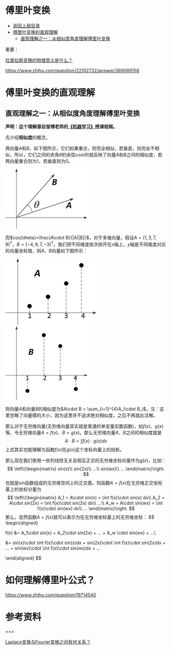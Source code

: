 # 傅里叶变换

* [返回上层目录](../calculus.md)
* [傅里叶变换的直观理解](#傅里叶变换的直观理解)
  * [直观理解之一：从相似度角度理解傅里叶变换](#直观理解之一：从相似度角度理解傅里叶变换)



重要：

[拉普拉斯变换的物理意义是什么？](https://www.zhihu.com/question/22102732/answer/290339137?group_id=934197907310129152#comment-381616429)

https://www.zhihu.com/question/22102732/answer/369089156



# 傅里叶变换的直观理解

## 直观理解之一：从相似度角度理解傅里叶变换

**声明：这个理解源自邹博老师的[《机器学习》](http://www.chinahadoop.cn/course/982/learn#lesson/18658)授课视频。**

先介绍**相似度**的概念。

两向量$A$和$B$，如下图所示，它们如果重合，则完全相似，若垂直，则完全不相似，所以，它们之间的夹角$\theta$的余弦$cos(\theta)$就反映了向量$A$和$B$之间的相似度，若两向量重合则为1，若垂直则为0。

![vectorAB](pic/vectorAB.jpg)

而$cos(\theta)=\frac{A\cdot B}{|A||B|}$，对于多维向量，假设$A = [1, 3, 7, 9]^{T}$，$B = [-4, 9, 7, -3]^{T}$。我们把不同维度依次排开在$x$轴上，$y$轴是不同维度对应的向量坐标值，则$A$、$B$向量如下图所示：

![vectorA](pic/vectorA.jpg)                 ![vectorB](pic/vectorB.jpg)

则向量$A$和向量$B$的相似度为$A\cdot B = \sum_{i=1}^{4}A_i\cdot B_i$。注：这里忽略了向量模的大小，因为这里并不追求绝对相似度，之后不再就此注解。

那么对于无穷维向量(无穷维向量其实就是普通的单变量实数函数)，如$f(x)$、$g(x)$等。令无穷维向量$A = f(x)$、$B = g(x)$。那么无穷维向量$A$、$B$之间的相似度就是
$$
A\cdot B = \int f(x)\cdot g(x)dx
$$
上式其实也能理解为函数$f(x)$在$g(x)$这个坐标向量上的投影。

那么现在我们使用一些列线性无关且相互正交的无穷维坐标向量作为$g(x)$，比如：
$$
\left\{\begin{matrix}
sin(x)\\ 
sin(2x)\\ 
...\\ 
sin(wx)\\ 
...
\end{matrix}\right.
$$
也就是$sin$函数组成的无穷维空间上的正交基。则函数$A = f(x)$在无穷维正交坐标基上的坐标分量为
$$
\left\{\begin{matrix}
A_1 = A\cdot sin(x) = \int f(x)\cdot sin(x) dx\\ 
A_2 = A\cdot sin(2x) = \int f(x)\cdot sin(2x) dx\\ 
...\\ 
A_w = A\cdot sin(wx) = \int f(x)\cdot sin(wx) dx\\ 
...
\end{matrix}\right.
$$
那么，显然函数$A = f(x)​$就可以表示为在无穷维坐标基上的无穷维坐标：
$$
\begin{aligned}

f(x) &= A_1\cdot sin(x) + A_2\cdot sin(2x) + ... + A_w \cdot sin(wx) + ...\\

&= sin(x)\cdot \int f(x)\cdot sin(x)dx +  sin(2x)\cdot \int f(x)\cdot sin(2x)dx + ... + sin(wx)\cdot \int f(x)\cdot sin(wx)dx + ...

\end{aligned}
$$

# 如何理解傅里叶公式？

https://www.zhihu.com/question/19714540



# 参考资料



===

[Laplace变换与Fourier变换之间有何关系？](https://zhuanlan.zhihu.com/p/130933080)


